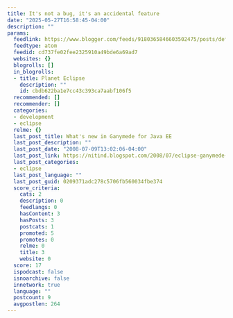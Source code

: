 ```yaml
---
title: It's not a bug, it's an accidental feature
date: "2025-05-27T16:58:45-04:00"
description: ""
params:
  feedlink: https://www.blogger.com/feeds/9180365846603502475/posts/default/-/eclipse
  feedtype: atom
  feedid: cd737fe02fee2325910a49bde6a69ad7
  websites: {}
  blogrolls: []
  in_blogrolls:
  - title: Planet Eclipse
    description: ""
    id: cbdb622ba1e7cc43c393ca7aabf106f5
  recommended: []
  recommender: []
  categories:
  - development
  - eclipse
  relme: {}
  last_post_title: What's new in Ganymede for Java EE
  last_post_description: ""
  last_post_date: "2008-07-09T13:02:06-04:00"
  last_post_link: https://nitind.blogspot.com/2008/07/eclipse-ganymede-has-been-out-for-about.html
  last_post_categories:
  - eclipse
  last_post_language: ""
  last_post_guid: 0209371adc278c5706fb560034fbe374
  score_criteria:
    cats: 2
    description: 0
    feedlangs: 0
    hasContent: 3
    hasPosts: 3
    postcats: 1
    promoted: 5
    promotes: 0
    relme: 0
    title: 3
    website: 0
  score: 17
  ispodcast: false
  isnoarchive: false
  innetwork: true
  language: ""
  postcount: 9
  avgpostlen: 264
---
```

